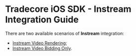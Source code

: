 # Tradecore iOS SDK - Instream Integration Guide

There are two available scenarios of **Instream** integration:

- [Instream Video Rendering](./tradecore-sdk-instream-rendering.md);
- [Instream Video Bidding Only](./tradecore-sdk-instream-bidding-only.md).
